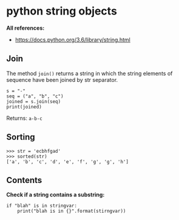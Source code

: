 # python string objects

**All references:**
- https://docs.python.org/3.6/library/string.html


## Join

The method `join()` returns a string in which the string elements of sequence have been joined by
str separator.

~~~~
s = "-"
seq = ("a", "b", "c")
joined = s.join(seq)
print(joined)
~~~~

Returns: 
`a-b-c`

## Sorting

~~~~
>>> str = 'ecbhfgad'
>>> sorted(str)
['a', 'b', 'c', 'd', 'e', 'f', 'g', 'g', 'h']
~~~~

## Contents

**Check if a string contains a substring:**

~~~~
if "blah" is in stringvar:
    print("blah is in {}".format(stirngvar))
~~~~



